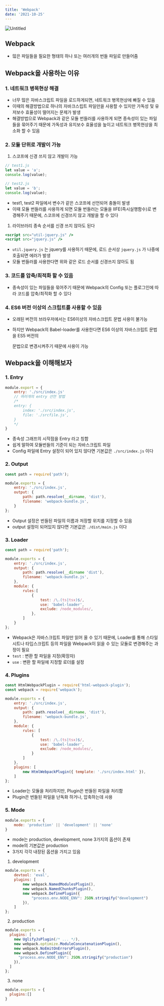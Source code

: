 ```yaml
---
title: 'Webpack'
date: '2021-10-25'
---
```


![Untitled](/images/webpack_1.png)

## Webpack

- 많은 파일들을 필요한 형태의 하나 또는 여러개의 번들 파일로 만들어줌

## Webpack을 사용하는 이유

### 1. 네트워크 병목현상 해결

- 너무 많은 자바스크립트 파일을 로드하게되면, 네트워크 병목현상에 빠질 수 있음
- 이때의 해결방법으로 하나의 자바크스립트 파일만을 사용할 수 있지만 가독성 및 유저보수 효율성이 떨어지는 문제가 발생
- 해결방법으로 Webpack과 같은 모듈 번들러를 사용하게 되면 종속성이 있는 파일들을 묶어주기 때문에 가독성과 유지보수 효율성을 높이고 네트워크 병목현상을 최소화 할 수 있음

### 2. 모듈 단위로 개발이 가능

1. 스코프에 신경 쓰지 않고 개발이 가능

```jsx
// test1.js
let value = 'a';
console.log(value);

// test2.js
let value = 'b';
console.log(value);
```

- test1, test2 파일에서 변수가 같은 스코프에 선언되어 충돌이 발생
- 이때 모듈 번들러를 사용하게 되면 모듈 번들러는 모듈을 IIFE(즉시실행함수)로 변경해주기 때문에, 스코프에 신경쓰지 않고 개발을 할 수 있다
1. 라이브러리 종속 순서를 신경 쓰지 않아도 된다

```jsx
<script src="util-jquery.js" />
<script src="jquery.js" />
```

- `util.jquery.js` 는 jquery를 사용하기 때문에, 로드 순서상 `jquery.js` 가 나중에 호출되면 에러가 발생
- 모듈 번들러를 사용한다면 위와 같은 로드 순서를 신경쓰지 않아도 됨

### 3. 코드를 압축/최적화 할 수 있음

- 종속성이 있는 파일들을 묶어주기 때문에 Webpack의 Config 또는 플로그인에 따라 코드를 압축/최적화 할 수 있다

### 4. ES6 버전 이상의 스크립트를 사용할 수 있음

- 오래된 버전의 브라우저에서는 ES6이상의 자바스크립트 문법 사용이 불가능
- 하지만 Webpack의 Babel-loader를 사용한다면 ES6 이상의 자바스크립트 문법을 ES5 버전의
    
    문법으로 변경시켜주기 때문에 사용이 가능
    

## Webpack을 이해해보자

### 1. Entry

```jsx
module.export = {
	entry: './src/index.js'
	// 여러개의 entry 선언 방법
	/*
	entry: {
		index: './src/index.js',
		file: './srcfile.js',
	}
	*/
}
```

- 종속성 그래프의 시작점을 Entry 라고 칭함
- 쉽게 말하여 모듈번들의 기준이 되는 자바스크립트 파일
- Config 파일에 Entry 설정이 되어 있지 않다면 기본값은 `./src/index.js` 이다

### 2. Output

```jsx
const path = require('path');

module.exports = {
	entry: './src/index.js',
	output: {
		path: path.resolve(__dirname, 'dist'),
		filename: 'webpack-bundle.js',
	}
};
```

- Output 설정은 번들된 파일의 이름과 저장할 위치를 지정할 수 있음
- output 설정이 되어있지 않다면 기본값은 `./dist/main.js` 이다

### 3. Loader

```jsx
const path = require('path');

module.exports = {
	entry: './src/index.js',
	output: {
		path: path.resolve(__dirname 'dist'),
		filename: 'webpack-bundle.js',
	},
	module: {
		rules:[
			{
				test: /\.(ts|tsx)$/,
				use: 'babel-loader',
				exclude: /node_modules/,
			},
		]
	}
};
```

- Webpack은 자바스크립트 파일만 읽어 올 수 있기 때문에, Loader를 통해 스타일시트나 타입스크립트 등의 파일을 Webpack이 읽을 수 있는 모듈로 변경해주는 과정이 필요
- `test` : 변환 할 파일을 지정(확장자)
- `use` : 변환 할 파일에 지정할 로더를 설정

### 4. Plugins

```jsx
const HtmlWebpackPlugin = require('html-webpack-plugin');
const webpack = require('webpack');

module.exports = {
	entry: './src/index.js',
	output: {
		path: path.resolve(__dirname, 'dist'),
		filename: 'webpack-bundle.js',
	},
	module: {
		rules: [
			{
				test: /\.(ts|tsx)$/,
				use: 'babel-loader',
				exclude: /node_modules/,
			}
		]
	},
	plugins: [
		new HtmlWebpackPlugin({ template: './src/index.html' }),
	]
};
```

- Loader는 모듈을 처리하지만, Plugin은 번들된 파일을 처리함
- Plugin은 번들된 파일을 난독화 하거나, 압축하는데 사용

### 5. Mode

```jsx
module.exports = {
	mode: 'production' || 'development' || 'none'
}
```

- mode는 production, development, none 3가지의 옵션이 존재
- mode의 기본값은 production
- 3가지 각각 내장된 옵션을 가지고 있음

1. development

```jsx
module.exports = {
	devtool: 'eval',
	plugins: [
		new webpack.NamedModulesPlugin(),
		new webpack.NamedChunksPlugin(),
		new webpack.DefinePlugin({
			"process.env.NODE_ENV": JSON.stringify("development")
		}),
	]
};
```

2. production

```jsx
module.exports = {
  plugins: [
    new UglifyJsPlugin(/* ... */),
    new webpack.optimize.ModuleConcatenationPlugin(),
    new webpack.NoEmitOnErrorsPlugin(),
    new webpack.DefinePlugin({
      "process.env.NODE_ENV": JSON.stringify("production") 
    }),
  ]
};
```

3. none

```jsx
module.exports = {
  plugins:[]
}
```